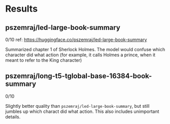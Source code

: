 # Results

## pszemraj/led-large-book-summary
0/10
ref: https://huggingface.co/pszemraj/led-large-book-summary

Summarized chapter 1 of Sherlock Holmes. The model would confuse which character did what action (for example, it calls Holmes a prince, when it meant to refer to the King character) 

## pszemraj/long-t5-tglobal-base-16384-book-summary
0/10

Slightly better quality than `pszemraj/led-large-book-summary`, but still jumbles up which charact did what action. This also includes unimportant details.
